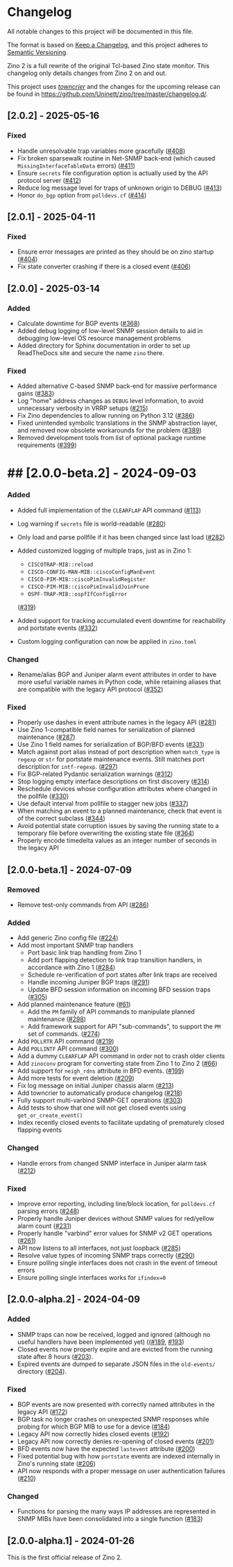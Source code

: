 # Changelog

All notable changes to this project will be documented in this file.

The format is based on [Keep a Changelog](https://keepachangelog.com/en/1.0.0/),
and this project adheres to [Semantic Versioning](https://semver.org/spec/v2.0.0.html).

Zino 2 is a full rewrite of the original Tcl-based Zino state monitor.  This
changelog only details changes from Zino 2 on and out.

This project uses [*towncrier*](https://towncrier.readthedocs.io/) and the changes for the upcoming release can be found in <https://github.com/Uninett/zino/tree/master/changelog.d/>.

<!-- towncrier release notes start -->

## [2.0.2] - 2025-05-16

### Fixed

- Handle unresolvable trap variables more gracefully ([#408](https://github.com/Uninett/zino/issues/408))
- Fix broken sparsewalk routine in Net-SNMP back-end (which caused `MissingInterfaceTableData` errors) ([#411](https://github.com/Uninett/zino/issues/411))
- Ensure `secrets` file configuration option is actually used by the API protocol server ([#412](https://github.com/Uninett/zino/issues/412))
- Reduce log message level for traps of unknown origin to DEBUG ([#413](https://github.com/Uninett/zino/issues/413))
- Honor `do_bgp` option from `polldevs.cf` ([#414](https://github.com/Uninett/zino/issues/414))


## [2.0.1] - 2025-04-11

### Fixed

- Ensure error messages are printed as they should be on zino startup ([#404](https://github.com/Uninett/zino/issues/404))
- Fix state converter crashing if there is a closed event ([#406](https://github.com/Uninett/zino/issues/406))


## [2.0.0] - 2025-03-14

### Added

- Calculate downtime for BGP events ([#368](https://github.com/Uninett/zino/issues/368))
- Added debug logging of low-level SNMP session details to aid in debugging low-level OS resource management problems
- Added directory for Sphinx documentation in order to set up ReadTheDocs site and secure the name `zino` there.

### Fixed

- Added alternative C-based SNMP back-end for massive performance gains ([#383](https://github.com/Uninett/zino/issues/383))
- Log "home" address changes as `DEBUG` level information, to avoid unnecessary verbosity in VRRP setups ([#215](https://github.com/Uninett/zino/issues/215))
- Fix Zino dependencies to allow running on Python 3.12 ([#386](https://github.com/Uninett/zino/issues/386))
- Fixed unintended symbolic translations in the SNMP abstraction layer, and removed now obsolete workarounds for the problem ([#389](https://github.com/Uninett/zino/issues/389))
- Removed development tools from list of optional package runtime requirements ([#399](https://github.com/Uninett/zino/issues/399))


# ## [2.0.0-beta.2] - 2024-09-03

### Added

- Added full implementation of the `CLEARFLAP` API command ([#113](https://github.com/Uninett/zino/issues/113))
- Log warning if `secrets` file is world-readable ([#280](https://github.com/Uninett/zino/issues/280))
- Only load and parse pollfile if it has been changed since last load ([#282](https://github.com/Uninett/zino/issues/282))
- Added customized logging of multiple traps, just as in Zino 1:
  - `CISCOTRAP-MIB::reload`
  - `CISCO-CONFIG-MAN-MIB::ciscoConfigManEvent`
  - `CISCO-PIM-MIB::ciscoPimInvalidRegister`
  - `CISCO-PIM-MIB::ciscoPimInvalidJoinPrune`
  - `OSPF-TRAP-MIB::ospfIfConfigError`

  ([#319](https://github.com/Uninett/zino/issues/319))
- Added support for tracking accumulated event downtime for reachability and portstate events ([#332](https://github.com/Uninett/zino/issues/332))
- Custom logging configuration can now be applied in `zino.toml`

### Changed

- Rename/alias BGP and Juniper alarm event attributes in order to have more useful variable names in Python code, while retaining aliases that are compatible with the legacy API protocol ([#352](https://github.com/Uninett/zino/issues/352))

### Fixed

- Properly use dashes in event attribute names in the legacy API ([#281](https://github.com/Uninett/zino/issues/281))
- Use Zino 1-compatible field names for serialization of planned maintenance ([#287](https://github.com/Uninett/zino/issues/287))
- Use Zino 1 field names for serialization of BGP/BFD events ([#331](https://github.com/Uninett/zino/issues/331))
- Match against port alias instead of port description when `match_type` is `regexp` or `str` for portstate maintenance events. Still matches port description for `intf-regexp`. ([#297](https://github.com/Uninett/zino/issues/297))
- Fix BGP-related Pydantic serialization warnings ([#312](https://github.com/Uninett/zino/issues/312))
- Stop logging empty interface descriptions on first discovery ([#314](https://github.com/Uninett/zino/issues/314))
- Reschedule devices whose configuration attributes where changed in the pollfile ([#330](https://github.com/Uninett/zino/issues/330))
- Use default interval from pollfile to stagger new jobs ([#337](https://github.com/Uninett/zino/issues/337))
- When matching an event to a planned maintenance, check that event is of the correct subclass ([#344](https://github.com/Uninett/zino/issues/344))
- Avoid potential state corruption issues by saving the running state to a temporary file before overwriting the existing state file ([#364](https://github.com/Uninett/zino/issues/364))
- Properly encode timedelta values as an integer number of seconds in the legacy API


## [2.0.0-beta.1] - 2024-07-09


### Removed

- Remove test-only commands from API ([#286](https://github.com/Uninett/zino/issues/286))

### Added

- Add generic Zino config file ([#224](https://github.com/Uninett/zino/issues/224))
- Add most important SNMP trap handlers
  - Port basic link trap handling from Zino 1
  - Add port flapping detection to link trap transition handlers, in accordance with Zino 1 ([#284](https://github.com/Uninett/zino/issues/284))
  - Schedule re-verification of port states after link traps are received
  - Handle incoming Juniper BGP traps ([#291](https://github.com/Uninett/zino/issues/291))
  - Update BFD session information on incoming BFD session traps ([#305](https://github.com/Uninett/zino/issues/305))
- Add planned maintenance feature ([#61](https://github.com/Uninett/zino/issues/61))
  - Add the `PM` family of API commands to manipulate planned maintenance ([#298](https://github.com/Uninett/zino/issues/298))
  - Add framework support for API "sub-commands", to support the `PM` set of commands. ([#274](https://github.com/Uninett/zino/issues/274))
- Add `POLLRTR` API command ([#219](https://github.com/Uninett/zino/issues/219))
- Add `POLLINTF` API command ([#300](https://github.com/Uninett/zino/issues/300))
- Add a dummy `CLEARFLAP` API command in order not to crash older clients
- Add `zinoconv` program for converting state from Zino 1 to Zino 2 ([#66](https://github.com/Uninett/zino/issues/66))
- Add support for `neigh_rdns` attribute in BFD events. ([#199](https://github.com/Uninett/zino/issues/199))
- Add more tests for event deletion ([#209](https://github.com/Uninett/zino/issues/209))
- Fix log message on initial Juniper chassis alarm ([#213](https://github.com/Uninett/zino/issues/213))
- Add towncrier to automatically produce changelog ([#218](https://github.com/Uninett/zino/issues/218))
- Fully support multi-varbind SNMP-GET operations ([#303](https://github.com/Uninett/zino/issues/303))
- Add tests to show that one will not get closed events using `get_or_create_event()`
- Index recently closed events to facilitate updating of prematurely closed flapping events

### Changed

- Handle errors from changed SNMP interface in Juniper alarm task ([#212](https://github.com/Uninett/zino/issues/212))

### Fixed

- Improve error reporting, including line/block location, for `polldevs.cf` parsing errors ([#248](https://github.com/Uninett/zino/issues/248))
- Properly handle Juniper devices without SNMP values for red/yellow alarm count ([#231](https://github.com/Uninett/zino/issues/231))
- Properly handle "varbind" error values for SNMP v2 GET operations ([#261](https://github.com/Uninett/zino/issues/261))
- API now listens to all interfaces, not just loopback ([#285](https://github.com/Uninett/zino/issues/285))
- Resolve value types of incoming SNMP traps correctly ([#290](https://github.com/Uninett/zino/issues/290))
- Ensure polling single interfaces does not crash in the event of timeout errors
- Ensure polling single interfaces works for `ifindex=0`


## [2.0.0-alpha.2] - 2024-04-09

### Added

- SNMP traps can now be received, logged and ignored (although no useful
  handlers have been implemented yet)
  (([#189](https://github.com/Uninett/zino/pull/189),
  [#193](https://github.com/Uninett/zino/pull/193))
- Closed events now properly expire and are evicted from the running state
  after 8 hours ([#203](https://github.com/Uninett/zino/pull/203)).
- Expired events are dumped to separate JSON files in the `old-events/`
  directory ([#204](https://github.com/Uninett/zino/pull/204)).

### Fixed

- BGP events are now presented with correctly named attributes in the legacy
  API ([#172](https://github.com/Uninett/zino/issues/172))
- BGP task no longer crashes on unexpected SNMP responses while probing for
  which BGP MIB to use for a device ([#184](https://github.com/Uninett/zino/issues/184))
- Legacy API now correctly hides closed events ([#192](https://github.com/Uninett/zino/issues/192))
- Legacy API now correctly denies re-opening of closed events ([#201](https://github.com/Uninett/zino/issues/201))
- BFD events now have the expected `lastevent` attribute ([#200](https://github.com/Uninett/zino/issues/200))
- Fixed potential bug with how `portstate` events are indexed internally in
  Zino's running state ([#206](https://github.com/Uninett/zino/issues/206))
- API now responds with a proper message on user authentication failures
  ([#210](https://github.com/Uninett/zino/pull/210))

### Changed

- Functions for parsing the many ways IP addresses are represented in SNMP MIBs
  have been consolidated into a single function ([#183](https://github.com/Uninett/zino/issues/183))

## [2.0.0-alpha.1] - 2024-01-26

This is the first official release of Zino 2.
